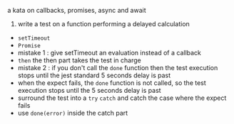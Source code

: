 a kata on callbacks, promises, async and await

1) write a test on a function performing a delayed calculation

- `setTimeout` 
- `Promise` 
- mistake 1 : give setTimeout an evaluation instead of a callback
- `then` the then part takes the test in charge
- mistake 2 : if you don't call the `done` function then the test execution stops until the jest standard 5 seconds delay is past
- when the expect fails, the `done` function is not called, so the test execution stops until the 5 seconds delay is past
- surround the test into a `try` `catch` and catch the case where the expect fails
- use `done(error)` inside the catch part
